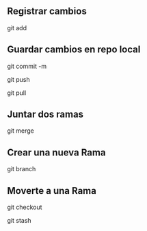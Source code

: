## Registrar cambios
git add

## Guardar cambios en repo local
git commit -m

git push

git pull

## Juntar dos ramas
git merge

## Crear una nueva Rama
git branch

## Moverte a una Rama
git checkout

git stash